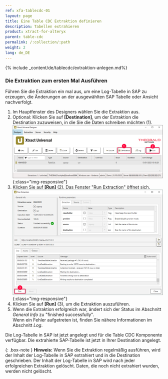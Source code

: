 ```yaml
---
ref: xfa-tablecdc-01
layout: page
title: Eine Table CDC Extraktion definieren
description: Tabellen extrahieren
product: xtract-for-alteryx
parent: table-cdc
permalink: /:collection/:path
weight: 2
lang: de_DE
---
```


{% include _content/de/tablecdc/extraktion-anlegen.md%}


### Die Extraktion zum ersten Mal Ausführen

Führen Sie die Extraktion ein mal aus, um eine Log-Tabelle in SAP zu erzeugen, die Änderungen an der ausgewählten SAP Tabelle oder Ansicht nachverfolgt. 

1. Im Hauptfenster des Designers wählen Sie die Extraktion aus.
2. Optional: Klicken Sie auf **[Destination]**, um der Extraktion die Destination zuzuweisen, in die Sie die Daten schreiben möchten (1).<br> 
![Table-CDC-Extraction](/img/content/tablecdc/table-cdc-extraction.png){:class="img-responsive"}
3. Klicken Sie auf **[Run]** (2). Das Fenster "Run Extraction" öffnet sich.<br>
![Table-CDC-Run](/img/content/tablecdc/table-cdc-run.png){:class="img-responsive"}
4. Klicken Sie auf **[Run]** (3), um die Extraktion auszuführen.
5. Wenn die Extraktion erfolgreich war, ändert sich der Status im Abschnitt *General Info* zu "finished successfully".<br>
Wenn ein Fehler aufgetreten ist, finden Sie nähere Informationen im Abschnitt *Log*.

Die Log-Tabelle in SAP ist jetzt angelegt und für die Table CDC Komponente verfügbar.
Die extrahierte SAP-Tabelle ist jetzt in Ihrer Destination angelegt.

{: .box-note }
**Hinweis:** Wenn Sie die Extraktion regelmäßig ausführen, wird der Inhalt der Log-Tabelle in SAP extrahiert und in die Destination geschrieben. 
Der Inhalt der Log-Tabelle in SAP wird nach jeder erfolgreichen Extraktion gelöscht. Daten, die noch nicht extrahiert wurden, werden nicht gelöscht.
